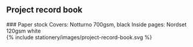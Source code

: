 ## Project record book

<div class="style-guide-block-text" markdown="1">
### Paper stock
Covers: Notturno 700gsm, black
Inside pages: Nordset 120gsm white
</div>

<div class="style-guide-block-image" markdown="1">
{% include stationery/images/project-record-book.svg %}
</div>